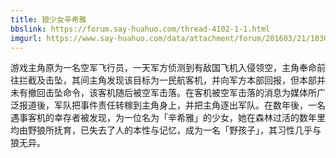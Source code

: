 ```yaml
---
title: 狼少女辛希雅
bbslink: https://forum.say-huahuo.com/thread-4102-1-1.html
imgurl: https://www.say-huahuo.com/data/attachment/forum/201603/21/183010b52wr231www8ofp3.jpg
---
```


游戏主角原为一名空军飞行员，一天军方侦测到有敌国飞机入侵领空，主角奉命前往拦截及击坠，其间主角发现该目标为一民航客机，并向军方本部回报，但本部并未有撤回击坠命令，该客机随后被空军击落。在客机被空军击落的消息为媒体所广泛报道後，军队把事件责任转稼到主角身上，并把主角逐出军队。在数年後，一名遇事客机的幸存者被发现，为一位名为「辛希雅」的少女，她在森林过活的数年里均由野狼所抚育，已失去了人的本性与记忆，成为一名「野孩子」，其习性几乎与狼无异。<!--more-->
